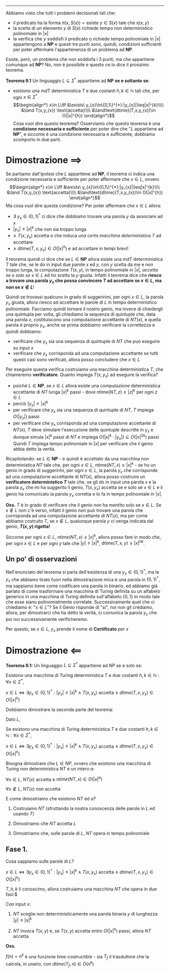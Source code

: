 *********
Abbiamo visto che tutti i problemi decisionali tali che: 
- il predicato ha la forma $\pi(x,S(x))=\text{esiste }y\in S(x)$ tale che $\eta(x,y)$  
- la scelta di un elemento $y$ di $S(x)$ richiede tempo non deterministico polinomiale in $|x|$ 
- la verifica che $y$ soddisfi il predicato $\eta$ richiede tempo polinomiale in $|x|$
appartengono a $\textbf{NP}$ e questi tre punti sono, quindi, condizioni sufficienti per poter affermare l'appartenenza di un problema ad $\textbf{NP}$.

Esiste, però, un problema che non soddisfa i 3 punti, ma che appartiene comunque ad $\textbf{NP}?$ No, non è possibile e questo ce lo dice il prossimo teorema.

**Teorema 9.1** 
Un linguaggio $L\subseteq\Sigma^{*}$ appartiene ad $\textbf{NP}$ **se e soltanto se**:
- esistono una mdT deterministica $T$ e due costanti $h,k\in\mathbb{N}$ tali che, per ogni $x\in\Sigma^{*}$ $$\begin{align*}
x\in L\iff &\exists\ y_{x}\in\{0,1\}^{*}:|y_{x}|\leq|x|^{k}\\\\
&\land T(x,y_{x}) \text{accetta}\\\\
&\land\text{dtime}(T,x,y_{x})\in O(|x|^{h})
\end{align*}$$ 
Cosa vuol dire questo teorema?
Osserviamo che questo teorema è una **condizione necessaria e sufficiente** per poter dire che "$L$ appartiene ad $\textbf{NP}$", e siccome è una condizione necessaria e sufficiente, dobbiamo scomporlo in due parti.

# Dimostrazione $\implies$
Se partiamo dall'ipotesi che $L$ appartiene ad $\textbf{NP}$, il teorema ci indica una condizione necessaria e sufficiente per poter affermare che $x\in L$, ovvero $$\begin{align*}
x\in L\iff &\exists\ y_{x}\in\{0,1\}^{*}:|y_{x}|\leq|x|^{k}\\\\
&\land T(x,y_{x}) \text{accetta}\\\\
&\land\text{dtime}(T,x,y_{x})\in O(|x|^{h})
\end{align*}$$ 
Ma cosa vuol dire questa condizione?
Per poter affermare che $x\in L$ allora: 
- $\exists\ y_{x}\in\{0,1\}^{*}$ ci dice che dobbiamo trovare una parola $y$ da associare ad $x$ 
- $|y_{x}|\leq|x|^{k}$ che non sia troppo lunga
- $\land\ T(x,y_{x})\text{ accetta}$ e che induca *una certa macchina deterministica* $T$ ad accettare
- $\land\text{ dtime}(T,x,y_{x})\in O(|x|^{h})$ e ad accettare in tempi brevi!

Il teorema quindi ci dice che se $L\in \textbf{NP}$ allora esiste una mdT deterministica $T$ tale che, se le do in input due parole $x$ ed $y$, con $y$ scelta da me e non troppo lunga, la computazione $T(x,y)$, in tempo polinomiale in $|x|$, *accetta se e solo se* $x\in L$ ed ho scelto la $y$ giusta. Infatti il teorema dice che **riesco a trovare una parola $y_{x}$ che possa convincere $T$ ad accettare se $x\in L$, ma non se $x\not\in L$**!

Quindi se trovassi qualcuno in grado di suggeririmi, per ogni $x\in L$, la parola $y_{x}$ giusta, allora riesco ad accettare le parole di $L$ in tempo deterministico polinomiale.
Facciamo quindi tornare il nostro genio, ma invece di chiedergli una quintupla per volta, gli chiediamo la sequenza di quintuple che, data una parola $x$, costituiscono una computazione accettante di $NT(x)$, e quella parola è proprio $y_x$, anche se prima dobbiamo verificare la correttezza e quindi dobbiamo: 
- verificare che $y_{x}$ sia una sequenza di quintuple di $NT$ che può eseguire su input $x$
- verificare che $y_{x}$ corrisponda ad una computazione accettante
se tutti questi casi sono verificati, allora posso concludere che $x\in L$ 

Per eseguire questa verifica costruiamo una macchina deterministica $T$, che chiameremo **verificatore**.
Quanto impiega $T(x,y_{x})$ ad eseguire la verifica?
- poiché $L\in\textbf{NP}$, se $x\in L$ allora esiste una computazione deterministica accettante di $NT$ lunga $|x|^{k}$ passi - dove $\text{ntime}(NT,z)\leq|z|^{k}$ per ogni $z\in L$
- perciò $|y_x|\leq|x|^{k}$ 
- per verificare che $y_{x}$ sia una sequenza di quintuple di $NT$, $T$ impiega $O(|y_x|)$ passi 
- per verificare che $y_{x}$ corrisponda ad una computazione accettante di $NT(x)$, $T$ deve simulare l'esecuzione delle quintuple descritte in $y_x$ e dunque simula $|x|^{k}$ passi di $NT$ e impiega $O(|x|^{k}\cdot |y_x|)\subseteq O(|x|^{2k})$ passi
Quindi $T$ impiega tempo polinomiale in $|x|$ per verificare che il genio abbia detto la verità.

Ricapitolando:
se $L\in \textbf{NP}$ - e quindi è accettato da una macchina non deterministica $NT$ tale che, per ogni $x\in L$, $\text{ntime}(NT,x)\leq|x|^{k}$ - se ho un genio in grado di suggerirmi, per ogni $x\in L$, la parola $y_{x}$ che corrisponde ad una computazione accettante di $NT(x)$, allora posso costruire un **verificatore deterministico $T$** tale che, se gli do in input una parola $x$ e la parola $y_x$ che mi ha suggerito il genio, $T(x,y_x)$ accetta se e solo se $x\in L$ e il genio ha comunicato la parola $y_x$ corretta e lo fa in tempo polinomiale in $|x|$. 

**Oss.**
$T$ è in grado di verificare che il genio non ha mentito solo se $x\in L$.
Se $x\not \in L$ non c'è verso, infatti il genio non può trovare una parola che corrisponda ad una computazione accettante di $NT(x)$, ma per come abbiamo costruito $T$, se $x\not\in L$, qualunque parola $y$ ci venga indicata dal genio, **$T(x,y)$ rigetta!**

Siccome per ogni $x\in L$, $\text{ntime}(NT,x)\leq|x|^{k}$, allora posso fare in modo che, per ogni $x\in L$ e per ogni $y$ tale che $|y|\leq|x|^{k}$, $\text{dtime}(T,x,y)\leq|x|^{hk}$.

## Un po' di osservazioni
Nell'enunciato del teorema si parla dell'esistenza di una $y_{x}\in\{0,1\}^{*}$, ma la $y_{x}$ che abbiamo tirato fuori nella dimostrazione mica è una parola in $\{0,1\}^{*}$, ma sappiamo bene come codificare una parola in binario, ed abbiamo giá parlato di come trasformare una macchina di Turing definita su un alfabeto generico in una macchina di Turing definita sull'alfabeto $\{0,1\}$ in modo tale che esse siano polinomialmente correlate.
Successivamente quel che ci chiediamo é: "$x\in L$"?
Se il Genio risponde di "si", noi non gli crediamo, allora, per dimostrarci che ha detto la veritá, ci comunica la parola $y_{x}$ che poi noi successivamente verificheremo.

Per questo, se $x\in L$, $y_{x}$ prende il nome di **Certificato** per $x$

# Dimostrazione $\impliedby$

**Teorema 9.1:** Un linguaggio $L \subseteq \Sigma^{*}$ appartiene ad $NP$ se e solo se:


Esistono una macchina di Turing deterministica $T$ e due costanti $h,k \in \mathbb{N} : \forall x\in \Sigma^{*}$,

$x\in L \iff \exists y_{x}\in \{0,1\}^{*}:|y_{x}| \leq |x|^{k} \land T(x,y_{x})$ accetta $\land \ dtime(T,x,y_{x})\in O(|x|^{h})$

Dobbiamo dimostrare la seconda parte del teorema:

Dato $L$, 

Se esistono una macchina di Turing deterministica $T$ e due costanti $h,k \in \mathbb{N} : \forall x\in \Sigma^{*}$,

$x\in L \iff \exists y_{x}\in \{0,1\}^{*}:|y_{x}| \leq |x|^{k} \land T(x,y_{x})$ accetta $\land \ dtime(T,x,y_{x})\in O(|x|^{h})$

Bisogna dimostrare che $L\in NP$, ovvero che esistono una macchina di Turing non deterministica $NT$ e un intero $a$:

$\forall x\in L, \ NT(x)$ accetta e $ntime(NT,x) \in O(|x|^{a})$

$\forall x \notin L, \ NT(x)$ non accetta

E come dimostriamo che esistono $NT$ ed $a$?

1. Costruiamo $NT$ (sfruttando la nostra conoscenza delle parole in $L$ ed usando $T$)

2. Dimostriamo che $NT$ accetta $L$

3. Dimostriamo che, sulle parole di $L$, $NT$ opera in tempo polinomiale

## Fase 1.

Cosa sappiamo sulle parole di $L$?

$x\in L \iff \exists y_{x}\in \{0,1\}^{*}:|y_{x}| \leq |x|^{k} \land T(x,y_{x})$ accetta $\land \ dtime(T,x,y_{x})\in O(|x|^{h})$

$T, h, k$ li conoscimo, allora costruiamo una macchina $NT$ che opera in due fasi:$

Con input $x$:

1. $NT$ sceglie non deterministicamente una parola binaria $y$ di lunghezza $|y| \leq |x|^{k}$

2. $NT$ invoca $T(x,y)$ e, se $T(x,y)$ accetta entro $O(|x|^h)$ passi, allora $NT$ accetta

**Oss.**

$f(n) = n^{k}$ é una funzione time-costructible - sia $T_{f}$ il trasduttore che la calcola, in unario, con $dtime(T_{f}, n) \in O(n^{k})$
